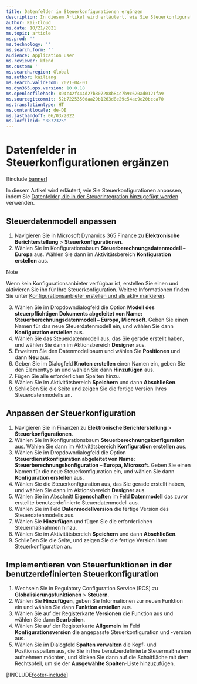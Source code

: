 ```yaml
---
title: Datenfelder in Steuerkonfigurationen ergänzen
description: In diesem Artikel wird erläutert, wie Sie Steuerkonfigurationen durch Hinzufügen von Datenfeldern anpassen.
author: Kai-Cloud
ms.date: 10/21/2021
ms.topic: article
ms.prod: ''
ms.technology: ''
ms.search.form: ''
audience: Application user
ms.reviewer: kfend
ms.custom: ''
ms.search.region: Global
ms.author: kailiang
ms.search.validFrom: 2021-04-01
ms.dyn365.ops.version: 10.0.18
ms.openlocfilehash: 894c42f444d27b807288b84c7b9c620ad0121fa9
ms.sourcegitcommit: 52b7225350daa29b1263d8e29c54ac9e20bcca70
ms.translationtype: HT
ms.contentlocale: de-DE
ms.lasthandoff: 06/03/2022
ms.locfileid: "8872325"
---
```

# <a name="add-data-fields-in-tax-configurations"></a>Datenfelder in Steuerkonfigurationen ergänzen

[!include [banner](../includes/banner.md)]

In diesem Artikel wird erläutert, wie Sie Steuerkonfigurationen anpassen, indem Sie [Datenfelder, die in der Steuerintegration hinzugefügt werden](tax-service-add-data-fields-tax-integration-by-extension.md) verwenden.

## <a name="customize-the-tax-data-model"></a>Steuerdatenmodell anpassen

1. Navigieren Sie in Microsoft Dynamics 365 Finance zu **Elektronische Berichterstellung** > **Steuerkonfigurationen**.
2. Wählen Sie im Konfigurationsbaum **Steuerberechnungsdatenmodell – Europa** aus. Wählen Sie dann im Aktivitätsbereich **Konfiguration erstellen** aus. 

  > [!NOTE] 
  > Wenn kein Konfigurationsanbieter verfügbar ist, erstellen Sie einen und aktivieren Sie ihn für Ihre Steuerkonfiguration. Weitere Informationen finden Sie unter [Konfigurationsanbieter erstellen und als aktiv markieren](../../fin-ops-core/dev-itpro/analytics/tasks/er-configuration-provider-mark-it-active-2016-11.md).
  
3. Wählen Sie im Dropdowndialogfeld die Option **Modell des steuerpflichtigen Dokuments abgeleitet von Name: Steuerberechnungsdatenmodell – Europa, Microsoft**. Geben Sie einen Namen für das neue Steuerdatenmodell ein, und wählen Sie dann **Konfiguration erstellen** aus.
4. Wählen Sie das Steuerdatenmodell aus, das Sie gerade erstellt haben, und wählen Sie dann im Aktionsbereich **Designer** aus.
5. Erweitern Sie den Datenmodellbaum und wählen Sie **Positionen** und dann **Neu** aus.
6. Geben Sie im Dialogfeld **Knoten erstellen** einen Namen ein, geben Sie den Elementtyp an und wählen Sie dann **Hinzufügen** aus.
7. Fügen Sie alle erforderlichen Spalten hinzu.
8. Wählen Sie im Aktivitätsbereich **Speichern** und dann **Abschließen**.
9. Schließen Sie die Seite und zeigen Sie die fertige Version Ihres Steuerdatenmodells an.

## <a name="customize-the-tax-configuration"></a>Anpassen der Steuerkonfiguration

1. Navigieren Sie in Finanzen zu **Elektronische Berichterstellung** > **Steuerkonfigurationen**.
2. Wählen Sie im Konfigurationsbaum **Steuerberechnungskonfiguration** aus. Wählen Sie dann im Aktivitätsbereich **Konfiguration erstellen** aus.
3. Wählen Sie im Dropdowndialogfeld die Option **Steuerdienstkonfiguration abgeleitet von Name: Steuerberechnungskonfiguration – Europa, Microsoft**. Geben Sie einen Namen für die neue Steuerkonfiguration ein, und wählen Sie dann **Konfiguration erstellen** aus.
4. Wählen Sie die Steuerkonfiguration aus, das Sie gerade erstellt haben, und wählen Sie dann im Aktionsbereich **Designer** aus.
5. Wählen Sie im Abschnitt **Eigenschaften** im Feld **Datenmodell** das zuvor erstellte benutzerdefinierte Steuerdatenmodell aus.
6. Wählen Sie im Feld **Datenmodellversion** die fertige Version des Steuerdatenmodells aus.
7. Wählen Sie **Hinzufügen** und fügen Sie die erforderlichen Steuermaßnahmen hinzu.
8. Wählen Sie im Aktivitätsbereich **Speichern** und dann **Abschließen**.
9. Schließen Sie die Seite, und zeigen Sie die fertige Version Ihrer Steuerkonfiguration an.

## <a name="implement-tax-features-in-the-customized-tax-configuration"></a>Implementieren von Steuerfunktionen in der benutzerdefinierten Steuerkonfiguration

1. Wechseln Sie in Regulatory Configuration Service (RCS) zu **Globalisierungsfunktionen** > **Steuern**.
2. Wählen Sie **Hinzufügen**, geben Sie Informationen zur neuen Funktion ein und wählen Sie dann **Funktion erstellen** aus.
3. Wählen Sie auf der Registerkarte **Versionen** die Funktion aus und wählen Sie dann **Bearbeiten**.
4. Wählen Sie auf der Registerkarte **Allgemein** im Feld **Konfigurationsversion** die angepasste Steuerkonfiguration und -version aus.
5. Wählen Sie im Dialogfeld **Spalten verwalten** die Kopf- und Positionsspalten aus, die Sie in Ihre benutzerdefinierte Steuermaßnahme aufnehmen möchten, und klicken Sie dann auf die Schaltfläche mit dem Rechtspfeil, um sie der **Ausgewählte Spalten**-Liste hinzuzufügen.


[!INCLUDE[footer-include](../../includes/footer-banner.md)]
